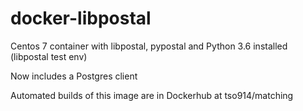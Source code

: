 # docker-libpostal
Centos 7 container with libpostal, pypostal and Python 3.6 installed (libpostal test env)

Now includes a Postgres client

Automated builds of this image are in Dockerhub at tso914/matching